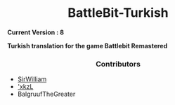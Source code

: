 <h1 align="center">BattleBit-Turkish</h1>

<b>Current Version : 8</b>

<b>Turkish translation for the game Battlebit Remastered</b>

<h3 align="center">Contributors</h3>
 <ul>
  <li><a href="https://discord.com/users/269121185797767169">SirWilliam</a></li>
  <li><a href="https://discord.com/users/720667137072693329">'xkzL</a></li>
  <li>BalgruufTheGreater</li>
</ul>
